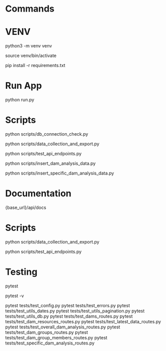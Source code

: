 # Commands

# VENV

python3 -m venv venv

source venv/bin/activate

pip install -r requirements.txt


# Run App

python run.py


# Scripts

python scripts/db_connection_check.py

python scripts/data_collection_and_export.py

python scripts/test_api_endpoints.py

python scripts/insert_dam_analysis_data.py

python scripts/insert_specific_dam_analysis_data.py


# Documentation

{base_url}/api/docs


# Scripts

python scripts/data_collection_and_export.py

python scripts/test_api_endpoints.py


# Testing


pytest

pytest -v

pytest tests/test_config.py
pytest tests/test_errors.py
pytest tests/test_utils_dates.py
pytest tests/test_utils_pagination.py
pytest tests/test_utils_db.py
pytest tests/test_dams_routes.py
pytest tests/test_dam_resources_routes.py
pytest tests/test_latest_data_routes.py
pytest tests/test_overall_dam_analysis_routes.py
pytest tests/test_dam_groups_routes.py
pytest tests/test_dam_group_members_routes.py
pytest tests/test_specific_dam_analysis_routes.py